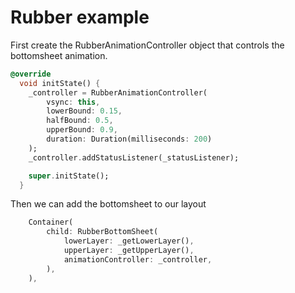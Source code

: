 # Rubber example

First create the RubberAnimationController object that controls the bottomsheet animation.
```dart
@override
  void initState() {
    _controller = RubberAnimationController(
        vsync: this,
        lowerBound: 0.15,
        halfBound: 0.5,
        upperBound: 0.9,
        duration: Duration(milliseconds: 200)
    );
    _controller.addStatusListener(_statusListener);

    super.initState();
  }
```

Then we can add the bottomsheet to our layout
```dart
    Container(
        child: RubberBottomSheet(
            lowerLayer: _getLowerLayer(),
            upperLayer: _getUpperLayer(),
            animationController: _controller,
        ),
    ),
```
